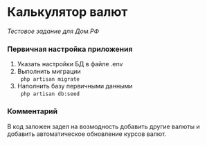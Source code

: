 # Калькулятор валют
*Тестовое задание для Дом.РФ*



### Первичная настройка приложения
1. Указать настройки БД в файле .env  
1. Выполнить миграции   
`` php artisan migrate``  
1. Наполнить базу первичными данными  
`` php artisan db:seed``

### Комментарий
В код заложен задел на возмодность добавить другие валюты и добавить автоматическое обновление курсов валют.
